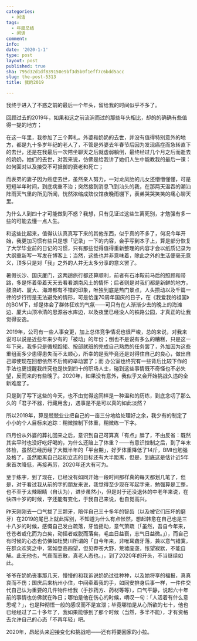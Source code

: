 ```yaml
---
categories:
  - 闲话
tags:
  - 年度总结
  - 闲话
comment: 
info: 
date: '2020-1-1'
type: post
layout: post
published: true
sha: 795d32d1df839150e9bf3d5b0f1eff7c6bdd5acc
slug: the-post-5313
title: 我的2019

---
```

我终于进入了不惑之前的最后一个年头，留给我的时间似乎不多了。

回顾过去的2019年，如果和这之前流淌而过的那些年头相比，却的的确确有些值得一提的地方；

在这一年里，我参加了三个葬礼。外婆和奶奶的去世，并没有值得特别意外的地方，都是九十多岁年纪的老人了，不管是外婆去年春节后因为发现癌症而急转直下的去世，还是在我最后一次陪坐聊天之后就虚弱躺倒，最终经过几个月之后而逝去的奶奶，她们的去世，对我来说，仿佛是给我讲了她们人生中能教我的最后一课：如何面对以及接受不可抵御的衰老和死亡；

而表弟的妻子因为癌症去世，虽然亲人努力，一对龙凤胎的儿女还懵懵懂懂，可是短短半年时间，到底病重不治；突然接到消息飞到汕头的我，在那两天温吞的潮汕阵雨天气里的所见所闻，恍然浓缩成殡仪馆夜晚雨棚下，表弟哭哭笑笑的痛心聊天里。

为什么人到四十才可能做到不惑？我想，只有见证过这些生离死别，才勉强有多一些的可能去懂一点人生。

和这些比起来，值得认认真真写下来的其他东西，似乎真的不多了，何况今年开始，我更加习惯有些只是想「记录」一下的内容，会手写到本子上，算是部分恢复了大学毕业前的日记的习惯，只有那些觉得值得重新整理的内容才会以纸质记录为大纲重新写一写发在博客上；当然，这些也并非意味着，除此之外的生活便毫无意义，顶多只是对「我」之外的人并无太多分享的意义罢了。

暑假长沙、国庆厦门，这两趟旅行都还算顺利，前者有石冰鞍前马后的照顾和带路，多是怀着带着天天去看看湖南风土的情怀；后者则是对我们都是新鲜的地方，鼓浪屿、厦大、海滩都有不错的印象，唯独到底是热门景点，人头攒动以及千篇一律的步行街是无法避免的情形，可是恰逢70周年国庆的日子，在《我爱我的祖国》的BGM下，却是体会了群体狂欢的气氛——可只有在人渐渐少去的晚上的海滩边、厦大山顶冷清的思源谷水库边，以及夜里已经没人的铁路公园，才真正的让我觉得安逸。

2019年，公司有一些人事变更，加上总体竞争情况也很严峻，总的来说，对我来说可以说是近些年来少有的「被动」的年份；倒也不是说有多么的糟糕，只是这一年下来，我多只是循规蹈矩、按部就班的完成自己熟悉的任务罢了，外加因为这些重组而多少患得患失而不太顺心，所幸的是我毕竟还是对得住自己的良心，做出自己即使现在回想依然不后悔的举动罢了；而 办公室也终究有一些背后比较下作的手法也更提醒我终究也是快到四十的职场人士，碰到这些事情既不奇怪也不必失望，反而来的有些晚了。2020年，如果没有意外，我似乎又会开始挑战久违的全新难度了。

只是到了写下这些的今天，也不由觉得这同样是一种温和的历练，到底念叨了那么久的「君子不器，行藏用舍」，遇事是不是可以真的如此淡然？

所以2019年，算是兢兢业业把自己的一亩三分地给处理好之余，我少有的制定了小小的个人目标来追踪：稍微控制下体重，稍微练一下字。

四月份从外婆的葬礼回来之后，意识到自己可算真「有点」胖了，不由反省：既然其实平时也没好吃好喝的，为什么还赔上了体重？——有意识控制之后，到了年末体检，虽然已经历经了大概半年的「平台期」，好歹体重降低了14斤，BMI也勉强及格了，虽然距离自己起初立志的目标还有大半距离，但是，到底这是估计近5年来首次降低，再接再厉，2020年还大有可为。

至于练字，到了现在，已经没有如同开始一段时间那样真的每天都划几笔了，但是，对于看过我从前的字的朋友来说，我觉得至少现在写起字来，勉强算是工整，也不至于太辣眼睛（自认为），进步虽然小，但是对于还没退休的中老年来说，在快四十岁的时候，字还能有变化，于我自己来说，也自觉高兴。

昨天刚刚去一口气拔了三颗牙，陪伴自己三十多年的智齿（以及被它们压坏的磨牙）在2019的尾巴上就此挥别，不知道为什么有点怅然，想起韩愈在自己也是三十八岁的时候，感慨自己发白疏落，牙齿摇动，意气萧疏（「虽然，吾自今年来，苍苍者或化而为白矣，动摇者或脱而落矣，毛血日益衰，志气日益微。」），而自己有时候的心态也仿佛如杜樊川所谓的「自今年来，非唯耳聋牙落，兼以意气错寞，在群众欢笑之中，常如登高四望，但见莽苍大野，荒墟废垄，怅望寂默，不能自解。此无他也，气衰而志散，真老人态也。」，到了2020年的开头，不当继续如此。

爷爷在奶奶丧事那几天，慢慢的和我诉说奶奶过往种种，以及她将享的福报，真真哀而不伤；国庆后来杭州小住，中间牵着我的手，如同安排身后事一样，一件件交代自己认为重要的几件物件给我（手抄药方、药材等等），口气平静，说起六十年前的事情也仿佛就在昨日；哪怕是他在伤心的时候，喟叹一句：「人活着有什么意思呢？」，也是种彻悟一般的感叹而不是宣泄；毕竟哪怕是从心所欲的七十，他也已经经过了二十多年了，我如果能够到了那个时候（当然，多半不能），才有资格去允许自己的心态「不再年轻」吧。

2020年，昂起头来迎接变化和挑战吧——还有将要回家的小拉。





